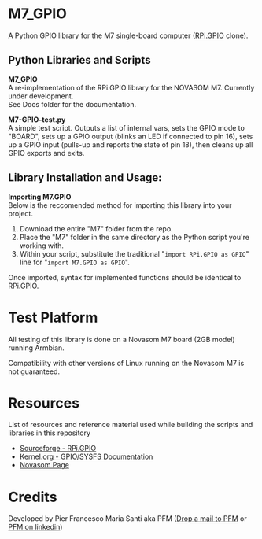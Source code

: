 # M7_GPIO
A Python GPIO library for the M7 single-board computer ([RPi.GPIO](https://sourceforge.net/projects/raspberry-gpio-python/) clone).

## Python Libraries and Scripts

**M7_GPIO**<br>
A re-implementation of the RPi.GPIO library for the NOVASOM M7. Currently under development.<br>
See Docs folder for the documentation.

**M7-GPIO-test.py**<br>
A simple test script. Outputs a list of internal vars, sets the GPIO mode to "BOARD", sets up a GPIO output (blinks an LED if connected to pin 16), sets up a GPIO input (pulls-up and reports the state of pin 18), then cleans up all GPIO exports and exits.

## Library Installation and Usage:
**Importing M7.GPIO**<br>
Below is the reccomended method for importing this library into your project.
1. Download the entire "M7" folder from the repo.
1. Place the "M7" folder in the same directory as the Python script you're working with.
1. Within your script, substitute the traditional "`import RPi.GPIO as GPIO`" line for "`import M7.GPIO as GPIO`".

Once imported, syntax for implemented functions should be identical to RPi.GPIO.

# Test Platform

All testing of this library is done on a Novasom M7 board (2GB model) running Armbian.

Compatibility with other versions of Linux running on the Novasom M7 is not guaranteed.

# Resources
List of resources and reference material used while building the scripts and libraries in this repository
* [Sourceforge - RPi.GPIO](https://sourceforge.net/projects/raspberry-gpio-python/)
* [Kernel.org - GPIO/SYSFS Documentation](https://www.kernel.org/doc/Documentation/gpio/sysfs.txt)
* [Novasom Page ](http://www.novasomindustries.com)

# Credits
Developed by Pier Francesco Maria Santi aka PFM ([Drop a mail to PFM](pfm.santi@hexcape.com) or [PFM on linkedin](https://www.linkedin.com/in/pierfrancescomariasanti/))
